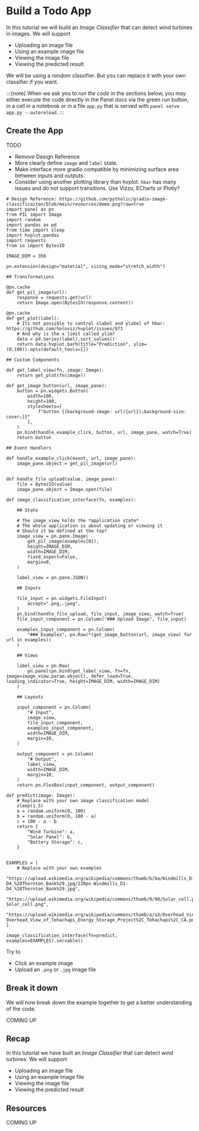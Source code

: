 # Build a Todo App

In this tutorial we will build an *Image Classifier* that can detect wind turbines in images. We will support

- Uploading an image file
- Using an example image file
- Viewing the image file
- Viewing the predicted result

We will be using a *random* classifier. But you can replace it with your own classifier if you want.

:::{note}
When we ask you to *run the code* in the sections below, you may either execute the code directly in the Panel docs via the green *run* button, in a cell in a notebook or in a file `app.py` that is served with `panel serve app.py --autoreload`.
:::

## Create the App

TODO

- Remove Design Reference
- More clearly define `image` and `label` state.
- Make interface more gradio compatible by minimizing surface area between inputs and outputs.
- Consider using another plotting library than hvplot. `hbar` has many issues and do not support transitions. Use Vizzu, ECharts or Plotly?

```{pyodide}
# Design Reference: https://github.com/pytholic/gradio-image-classificaiton/blob/main/resources/demo.png?raw=true
import panel as pn
from PIL import Image
import random
import pandas as pd
from time import sleep
import hvplot.pandas
import requests
from io import BytesIO

IMAGE_DIM = 350

pn.extension(design="material", sizing_mode="stretch_width")

## Transformations

@pn.cache
def get_pil_image(url):
    response = requests.get(url)
    return Image.open(BytesIO(response.content))

@pn.cache
def get_plot(label):
    # Its not possible to control xlabel and ylabel of hbar: https://github.com/holoviz/hvplot/issues/973
    # And why is the x limit called ylim?
    data = pd.Series(label).sort_values()
    return data.hvplot.barh(title="Prediction", ylim=(0,100)).opts(default_tools=[])

## Custom Components

def get_label_view(fn, image: Image):
    return get_plot(fn(image))

def get_image_button(url, image_pane):
    button = pn.widgets.Button(
        width=100,
        height=100,
        stylesheets=[
            f"button {{background-image: url({url});background-size: cover;}}"
        ],
    )
    pn.bind(handle_example_click, button, url, image_pane, watch=True)
    return button

## Event Handlers

def handle_example_click(event, url, image_pane):
    image_pane.object = get_pil_image(url)


def handle_file_upload(value, image_pane):
    file = BytesIO(value)
    image_pane.object = Image.open(file)

def image_classification_interface(fn, examples):

    ## State

    # The image_view holds the *application state*
    # The whole application is about updating or viewing it
    # Should it be defined at the top?
    image_view = pn.pane.Image(
        get_pil_image(examples[0]),
        height=IMAGE_DIM,
        width=IMAGE_DIM,
        fixed_aspect=False,
        margin=0,
    )

    label_view = pn.pane.JSON()

    ## Inputs

    file_input = pn.widgets.FileInput(
        accept=".png,.jpeg",
    )
    pn.bind(handle_file_upload, file_input, image_view, watch=True)
    file_input_component = pn.Column("### Upload Image", file_input)

    examples_input_component = pn.Column(
        "### Examples", pn.Row(*(get_image_button(url, image_view) for url in examples))
    )

    ## Views

    label_view = pn.Row(
        pn.panel(pn.bind(get_label_view, fn=fn, image=image_view.param.object), defer_load=True, loading_indicator=True, height=IMAGE_DIM, width=IMAGE_DIM)
    )

    ## Layouts

    input_component = pn.Column(
        "# Input",
        image_view,
        file_input_component,
        examples_input_component,
        width=IMAGE_DIM,
        margin=10,
    )

    output_component = pn.Column(
        "# Output",
        label_view,
        width=IMAGE_DIM,
        margin=10,
    )
    return pn.FlexBox(input_component, output_component)

def predict(image: Image):
    # Replace with your own image classification model
    sleep(1.5)
    a = random.uniform(0, 100)
    b = random.uniform(0, 100 - a)
    c = 100 - a - b
    return {
        "Wind Turbine": a,
        "Solar Panel": b,
        "Battery Storage": c,
    }


EXAMPLES = [
    # Replace with your own examples
    "https://upload.wikimedia.org/wikipedia/commons/thumb/b/ba/Windmills_D1-D4_%28Thornton_Bank%29.jpg/220px-Windmills_D1-D4_%28Thornton_Bank%29.jpg",
    "https://upload.wikimedia.org/wikipedia/commons/thumb/9/90/Solar_cell.png/220px-Solar_cell.png",
    "https://upload.wikimedia.org/wikipedia/commons/thumb/a/a3/Overhead_View_of_Tehachapi_Energy_Storage_Project%2C_Tehachapi%2C_CA.png/220px-Overhead_View_of_Tehachapi_Energy_Storage_Project%2C_Tehachapi%2C_CA.png",
]

image_classification_interface(fn=predict, examples=EXAMPLES).servable()
```

Try to

- Click an example image
- Upload an `.png` or `.jpg` image file

## Break it down

We will now break down the example together to get a better understanding of the code.

COMING UP

## Recap

In this tutorial we have built an *Image Classifier* that can detect wind turbines. We will support

- Uploading an image file
- Using an example image file
- Viewing the image file
- Viewing the predicted result

## Resources

COMING UP
